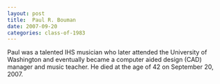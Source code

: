 ```yaml
---
layout: post
title:  Paul R. Bouman
date: 2007-09-20
categories: class-of-1983
---
```

Paul was a talented IHS musician who later attended the University of Washington and eventually became a computer aided design (CAD) manager and music teacher. He died at the age of 42 on September 20, 2007.
